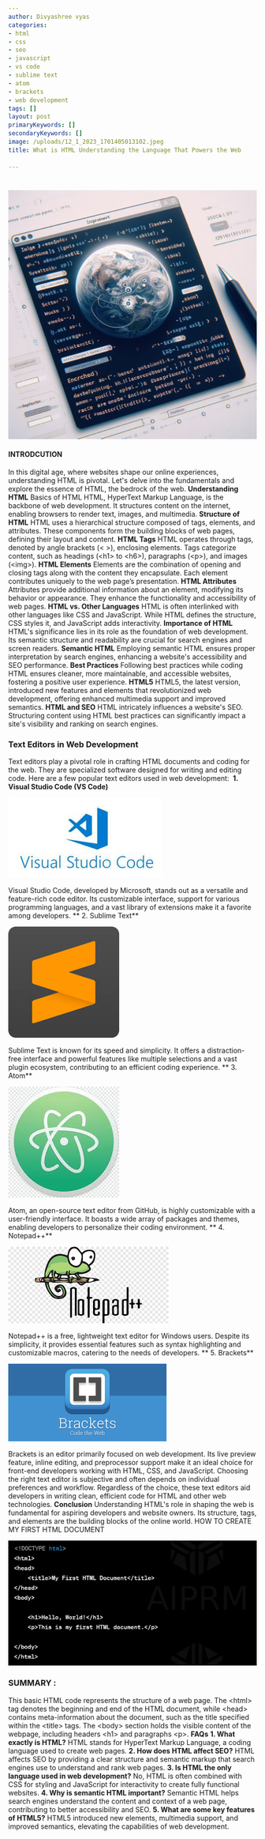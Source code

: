 ```yaml
---
author: Divyashree vyas
categories: 
- html
- css
- seo
- javascript
- vs code
- sublime text
- atom
- brackets
- web development
tags: []
layout: post
primaryKeywords: []
secondaryKeywords: []
image: /uploads/12_1_2023_1701405013102.jpeg
title: What is HTML Understanding the Language That Powers the Web

---
```

  # 

![](/uploads/12_1_2023_1701405027193.jpeg)

#### **INTRODCUTION**
In this digital age, where websites shape our online experiences, understanding HTML is pivotal. Let's delve into the fundamentals and explore the essence of HTML, the bedrock of the web.
**Understanding HTML**
Basics of HTML
HTML, HyperText Markup Language, is the backbone of web development. It structures content on the internet, enabling browsers to render text, images, and multimedia.
**Structure of HTML**
HTML uses a hierarchical structure composed of tags, elements, and attributes. These components form the building blocks of web pages, defining their layout and content.
**HTML Tags**
HTML operates through tags, denoted by angle brackets (&lt; &gt;), enclosing elements. Tags categorize content, such as headings (&lt;h1&gt; to &lt;h6&gt;), paragraphs (&lt;p&gt;), and images (&lt;img&gt;).
**HTML Elements**
Elements are the combination of opening and closing tags along with the content they encapsulate. Each element contributes uniquely to the web page’s presentation.
**HTML Attributes**
Attributes provide additional information about an element, modifying its behavior or appearance. They enhance the functionality and accessibility of web pages.
**HTML vs. Other Languages**
HTML is often interlinked with other languages like CSS and JavaScript. While HTML defines the structure, CSS styles it, and JavaScript adds interactivity.
**Importance of HTML**
HTML's significance lies in its role as the foundation of web development. Its semantic structure and readability are crucial for search engines and screen readers.
**Semantic HTML**
Employing semantic HTML ensures proper interpretation by search engines, enhancing a website's accessibility and SEO performance.
**Best Practices**
Following best practices while coding HTML ensures cleaner, more maintainable, and accessible websites, fostering a positive user experience.
**HTML5**
HTML5, the latest version, introduced new features and elements that revolutionized web development, offering enhanced multimedia support and improved semantics.
**HTML and SEO**
HTML intricately influences a website's SEO. Structuring content using HTML best practices can significantly impact a site's visibility and ranking on search engines.
### **Text Editors in Web Development**
Text editors play a pivotal role in crafting HTML documents and coding for the web. They are specialized software designed for writing and editing code. Here are a few popular text editors used in web development:
 **1. Visual Studio Code (VS Code)**

![](/uploads/12_1_2023_1701405413319.jpeg)

Visual Studio Code, developed by Microsoft, stands out as a versatile and feature-rich code editor. Its customizable interface, support for various programming languages, and a vast library of extensions make it a favorite among developers.
** 2. Sublime Text**

![](/uploads/12_1_2023_1701405438104.jpeg)

Sublime Text is known for its speed and simplicity. It offers a distraction-free interface and powerful features like multiple selections and a vast plugin ecosystem, contributing to an efficient coding experience.
** 3. Atom**

![](/uploads/12_1_2023_1701405454064.jpeg)

Atom, an open-source text editor from GitHub, is highly customizable with a user-friendly interface. It boasts a wide array of packages and themes, enabling developers to personalize their coding environment.
** 4. Notepad++**

![](/uploads/12_1_2023_1701405467685.png)

Notepad++ is a free, lightweight text editor for Windows users. Despite its simplicity, it provides essential features such as syntax highlighting and customizable macros, catering to the needs of developers.
** 5. Brackets**

![](/uploads/12_1_2023_1701405480799.png)

Brackets is an editor primarily focused on web development. Its live preview feature, inline editing, and preprocessor support make it an ideal choice for front-end developers working with HTML, CSS, and JavaScript.
Choosing the right text editor is subjective and often depends on individual preferences and workflow. Regardless of the choice, these text editors aid developers in writing clean, efficient code for HTML and other web technologies.
**Conclusion**
Understanding HTML's role in shaping the web is fundamental for aspiring developers and website owners. Its structure, tags, and elements are the building blocks of the online world.
HOW TO CREATE MY FIRST HTML DOCUMENT 

![](/uploads/12_1_2023_1701404615967.png)
### **SUMMARY** : 
This basic HTML code represents the structure of a web page. The &lt;html&gt; tag denotes the beginning and end of the HTML document, while &lt;head&gt; contains meta-information about the document, such as the title specified within the &lt;title&gt; tags. The &lt;body&gt; section holds the visible content of the webpage, including headers &lt;h1&gt; and paragraphs &lt;p&gt;.
**FAQs**
**1. What exactly is HTML?**
HTML stands for HyperText Markup Language, a coding language used to create web pages.
**2. How does HTML affect SEO?**
HTML affects SEO by providing a clear structure and semantic markup that search engines use to understand and rank web pages.
**3. Is HTML the only language used in web development?**
No, HTML is often combined with CSS for styling and JavaScript for interactivity to create fully functional websites.
**4. Why is semantic HTML important?**
Semantic HTML helps search engines understand the content and context of a web page, contributing to better accessibility and SEO.
**5. What are some key features of HTML5?**
HTML5 introduced new elements, multimedia support, and improved semantics, elevating the capabilities of web development.


